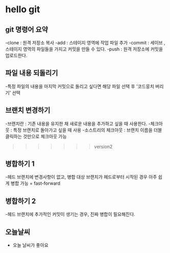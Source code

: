 # hello git

## git 명령어 요약


-clone : 원격 저장소 복사
-add : 스테이지 영역에 작업 파일 추가
-commit : 세이브 ,스테이지 영역의 파일들을 가지고 커밋을 만들 수 있다.
-push : 원격 저장소에 커밋을 업로드한다.


## 파일 내용 되돌리기

-특정 파일의 내용을 마지막 커밋으로 돌리고 싶다면 해당 파일 선택 후 '코드뭉치 버리기' 선택

## 브랜치 변경하기

-브랜치란 : 기존 내용을 유지한 채 새로운 내용을 추가하고 싶을 때 사용한다.
-체크아웃 : 특정 브랜치로 돌아가고 싶을 때 사용
-소스트리의 체크아웃 : 브랜치 이름을 더블 클릭하는 것만으로 체크아웃 가능
>>>>>>> version2

## 병합하기 1

-헤드 브랜치에 변경사항이 없고, 병합 대상 브랜치가 헤드로부터 시작된 경우
아주 쉽게 병합 가능 = fast-forward

## 병합하기 2

-헤드 브랜치에 추가적인 커밋이 생기는 경우, 진짜 병합이 필요해진다.

## 오늘날씨

- 오늘 날씨가 좋아요
